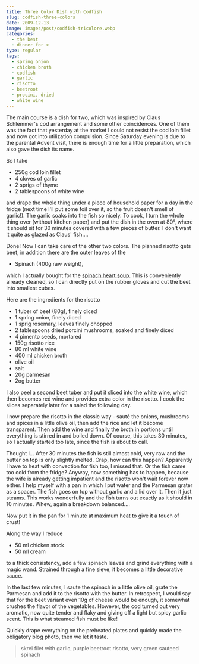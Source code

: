 ```yaml
---
title: Three Color Dish with Codfish
slug: codfish-three-colors
date: 2009-12-13
image: images/post/codfish-tricolore.webp
categories: 
  - the best
  - dinner for x
type: regular
tags: 
  - spring onion
  - chicken broth
  - codfish
  - garlic
  - risotto
  - beetroot
  - procini, dried
  - white wine
---
```


The main course is a dish for two, which was inspired by Claus Schlemmer's cod arrangement and some other coincidences. One of them was the fact that yesterday at the market I could not resist the cod loin fillet and now got into utilization compulsion. Since Saturday evening is due to the parental Advent visit, there is enough time for a little preparation, which also gave the dish its name.

So I take

* 250g cod loin fillet 
* 4 cloves of garlic 
* 2 sprigs of thyme 
* 2 tablespoons of white wine

and drape the whole thing under a piece of household paper for a day in the fridge (next time I'll put some foil over it, so the fruit doesn't smell of garlic!). The garlic soaks into the fish so nicely. To cook, I turn the whole thing over (without kitchen paper) and put the dish in the oven at 80°, where it should sit for 30 minutes covered with a few pieces of butter. I don't want it quite as glazed as Claus' fish....

Done! Now I can take care of the other two colors. The planned risotto gets beet, in addition there are the outer leaves of the

* Spinach (400g raw weight),

which I actually bought for the [spinach heart soup](http://www.kochessenz.de/2009/12/13/spinatherzensuppe/). This is conveniently already cleaned, so I can directly put on the rubber gloves and cut the beet into smallest cubes.

Here are the ingredients for the risotto

* 1 tuber of beet (80g), finely diced
* 1 spring onion, finely diced 
* 1 sprig rosemary, leaves finely chopped 
* 2 tablespoons dried porcini mushrooms, soaked and finely diced 
* 4 pimento seeds, mortared 
* 150g risotto rice 
* 80 ml white wine 
* 400 ml chicken broth 
* olive oil 
* salt 
* 20g parmesan 
* 2og butter

I also peel a second beet tuber and put it sliced into the white wine, which then becomes red wine and provides extra color in the risotto. I cook the slices separately later for a salad the following day.

I now prepare the risotto in the classic way - sauté the onions, mushrooms and spices in a little olive oil, then add the rice and let it become transparent. Then add the wine and finally the broth in portions until everything is stirred in and boiled down. Of course, this takes 30 minutes, so I actually started too late, since the fish is about to call.

Thought I... After 30 minutes the fish is still almost cold, very raw and the butter on top is only slightly melted. Crap, how can this happen? Apparently I have to heat with convection for fish too, I missed that. Or the fish came too cold from the fridge? Anyway, now something has to happen, because the wife is already getting impatient and the risotto won't wait forever now either. I help myself with a pan in which I put water and the Parmesan grater as a spacer. The fish goes on top without garlic and a lid over it. Then it just steams. This works wonderfully and the fish turns out exactly as it should in 10 minutes. Whew, again a breakdown balanced....

Now put it in the pan for 1 minute at maximum heat to give it a touch of crust!

Along the way I reduce

* 50 ml chicken stock 
* 50 ml cream

to a thick consistency, add a few spinach leaves and grind everything with a magic wand. Strained through a fine sieve, it becomes a little decorative sauce.

In the last few minutes, I saute the spinach in a little olive oil, grate the Parmesan and add it to the risotto with the butter. In retrospect, I would say that for the beet variant even 10g of cheese would be enough, it somewhat crushes the flavor of the vegetables. However, the cod turned out very aromatic, now quite tender and flaky and giving off a light but spicy garlic scent. This is what steamed fish must be like!

Quickly drape everything on the preheated plates and quickly made the obligatory blog photo, then we let it taste.

> skrei filet with garlic, purple beetroot risotto, very green sauteed spinach

